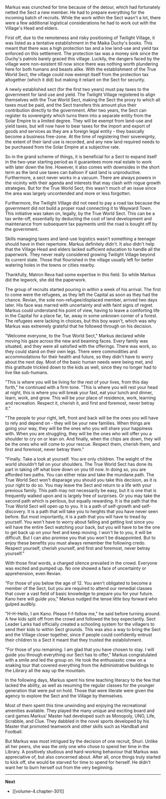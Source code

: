 
Markus was crunched for time because of the detour, which had fortunately netted the Sect a new member. He had to prepare everything for the incoming batch of recruits. While the work within the Sect wasn't a lot, there were a few additional logistical considerations he had to work out with the Village's Head and elders.

First off, due to the remoteness and risky positioning of Twilight Village, it was listed as a tentative establishment in the Maika Duchy's books. This meant that there was a high protection tax and a low land-use and yield tax enforced on this settlement. The protection tax was a money sink since the Duchy's patrols barely graced this village. Luckily, the dangers faced by the village were non-existent till now since there was nothing worth plundering here for both humans and beasts alike. With the establishment of the True World Sect, the village could now exempt itself from the protection tax altogether (which it did) but making it reliant on the Sect for security.

A newly established sect (for the first two years) must pay taxes to the government for land use and yield. The Twilight Village registered to align themselves with the True World Sect, making the Sect the proxy to which all taxes must be paid, and the Sect transfers this amount plus their contribution directly to the government. After two years, the Sect can register its sovereignty which turns them into a separate entity from the Solar Empire to a limited degree. They will be exempt from land-use and yield taxes, but will now have to bear taxes for the import and export of goods and services as they are a foreign legal entity - they basically become a business free-zone. At the time of registering their sovereignty, the extent of their land use is recorded, and any new land required needs to be purchased from the Solar Empire at a subjective rate.

So in the grand scheme of things, it is beneficial for a Sect to expand itself in the two-year starting period as it guarantees more real estate to work with later down the line. However, it also comes with downsides in the short term as the land use taxes can balloon if said land is unproductive. Furthermore, a sect never works in a vacuum. There are always powers in the vicinity with their agenda and interests that may clash with rogue growth strategies. But for the True World Sect, this wasn't much of an issue since the area was largely uncontended and more or less forgotten.

Furthermore, the Twilight Village did not need to pay a road tax because the government did not build a proper road connecting it to Wayward Town. This initiative was taken on, legally, by the True World Sect. This can be a tax write-off, essentially by deducting the cost of land development and maintenance from subsequent tax payments until the road is bought off by the government.

Skills managing taxes and land-use logistics wasn't something a teenager should have in their repertoire. Markus definitely didn't. It also didn't help that the Village Head and elders lacked sufficient education to handle all the paperwork. They never really considered growing Twilight Village beyond its current state. Those that flourished in the village usually left for better watering holes in the towns or cities nearby.

Thankfully, Matron Reva had some expertise in this field. So while Markus did the legwork, she did the paperwork.

The group of recruits started pouring in within a week of his arrival. The first to come were the refugees, as they left the Capital as soon as they had the chance. Revian, the sole non-refugee/displaced member, arrived two days later. His face was marred with uncertainty and with faint signs of regret. Markus could understand his point of view, having to leave a comforting life in the Capital for a place far, far, away in some unknown corner of a forest. The refugees were lacking in choices, but this boy wasn't, which was why Markus was extremely grateful that he followed through on his decision.

"Welcome everyone, to the True World Sect," Markus declared while moving his gaze across the new and beaming faces. Every family was situated, and they were all satisfied with the offerings. There was work, so they could stand on their own legs. There were commodities and accommodations for their health and future, so they didn't have to worry about the next day. Most of the basic human needs were being met, and this gratitude trickled down to the kids as well, since they no longer had to live like sub-humans.

"This is where you will be living for the rest of your lives, from this day forth," he continued with a firm tone. "This is where you will rest your head at night, this is where you will break your fast, eat your lunch and dinner, learn, work, and grow. This will be your place of residence, work, learning and recreation. Respect it, cherish it, and first and foremost, never betray it."

"The people to your right, left, front and back will be the ones you will have to rely and depend on - they will be your new families. When things are going your way, they will be the ones who you will share your happiness with. When you are struggling, they will be the ones who will offer you a shoulder to cry on or lean on. And finally, when the chips are down, they will be the ones who will come to your rescue. Respect them, cherish them, and first and foremost, never betray them."

"Finally. Take a look at yourself. You are only children. The weight of the world shouldn't fall on your shoulders. The True World Sect has done its part in taking off what bore down on you till now. In doing so, you are afforded two paths. You can either relax and take the mundane path. The True World Sect won't disparage you should you take this decision, as it is your right to do so. You may leave the Sect and return to a life with your previous family. This path may not necessarily be easy, but it is one that is frequently walked upon and is largely free of surprises. Or you may take the second path which is perilous, but equally rewarding. It is the path that the True World Sect will open up to you. It is a path of self-growth and self-discovery. It is a path that will take you to heights that you have never seen before. But most importantly, it is a path that you will have to tread by yourself. You won't have to worry about falling and getting lost since you will have the entire Sect watching your back, but you will have to be the one to get back up on your feet and keep moving. I won't lie to you, it will be difficult. But I can also promise you that you won't be disappointed. But to enjoy these benefits you must always remember the following credo. Respect yourself, cherish yourself, and first and foremost, never betray yourself."

With those final words, a charged silence prevailed in the crowd. Everyone was excited and pumped up. No one showed a face of uncertainty or apprehension, even Revian.

"For those of you below the age of 12. You aren't obligated to become a member of the Sect, but you are required to attend our remedial classes that cover a vast field of basic knowledge to prepare you for your future. Kano here will guide you," Markus nudged the tense little boy forward who gulped audibly.

"H-H-Hello, I am Kano. Please f-f-follow me," he said before turning around. A few kids split off from the crowd and followed the boy expectantly. Sect Leader Larks had officially created a schooling system for the villagers to send their kids to within Sect grounds. This was also a way to bring the Sect and the Village closer together, since if people could confidently entrust their children to a Sect it meant that they trusted the establishment.

"For those of you remaining. I am glad that you have chosen to stay. I will guide you through everything our Sect has to offer," Markus congratulated with a smile and led the group on. He took the enthusiastic crew on a snaking tour that covered everything from the Administrative buildings to the Library all the way up the mountain.

In the following days, Markus spent his time teaching literacy to the few that lacked the ability, as well as resuming the regular classes for the younger generation that were put on hold. Those that were literate were given the agency to explore the Sect and the Village by themselves.

Most of them spent this time unwinding and enjoying the recreational amenities available. They played the many unique and exciting board and card games Markus' Master had developed such as Monopoly, UNO, Life, Scrabble, and Clue. They dabbled in the novel sports developed by his Master that promoted teamwork and other skills such as Handball and Football.

But Markus was most intrigued by the decision of one recruit, Shuri. Unlike all her peers, she was the only one who chose to spend her time in the Library. A positively studious and hard-working behaviour that Markus was appreciative of, but also concerned about. After all, once things truly started to kick off, she would be starved for time to spend for herself. He didn't want her to burn herself out from the very beginning.

____

**Next**
* [[volume-4.chapter-301]]